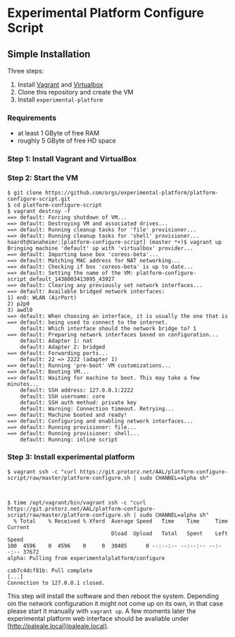 # Experimental Platform Configure Script


## Simple Installation

Three steps:

1. Install [Vagrant](https://www.vagrantup.com/downloads.html) and [Virtualbox](https://www.virtualbox.org/wiki/Downloads)
2. Clone this repository and create the VM
3. Install `experimental-platform`

### Requirements

* at least 1 GByte of free RAM
* roughly 5 GByte of free HD space


### Step 1: Install Vagrant and VirtualBox

### Step 2: Start the VM

    $ git clone https://github.com/orgs/experimental-platform/platform-configure-script.git
    $ cd platform-configure-script
    $ vagrant destroy -f
    ==> default: Forcing shutdown of VM...
    ==> default: Destroying VM and associated drives...
    ==> default: Running cleanup tasks for 'file' provisioner...
    ==> default: Running cleanup tasks for 'shell' provisioner...
    haardt@Vanaheimr:[platform-configure-script] (master *+)$ vagrant up
    Bringing machine 'default' up with 'virtualbox' provider...
    ==> default: Importing base box 'coreos-beta'...
    ==> default: Matching MAC address for NAT networking...
    ==> default: Checking if box 'coreos-beta' is up to date...
    ==> default: Setting the name of the VM: platform-configure-script_default_1438003413095_43927
    ==> default: Clearing any previously set network interfaces...
    ==> default: Available bridged network interfaces:
    1) en0: WLAN (AirPort)
    2) p2p0
    3) awdl0
    ==> default: When choosing an interface, it is usually the one that is
    ==> default: being used to connect to the internet.
        default: Which interface should the network bridge to? 1
    ==> default: Preparing network interfaces based on configuration...
        default: Adapter 1: nat
        default: Adapter 2: bridged
    ==> default: Forwarding ports...
        default: 22 => 2222 (adapter 1)
    ==> default: Running 'pre-boot' VM customizations...
    ==> default: Booting VM...
    ==> default: Waiting for machine to boot. This may take a few minutes...
        default: SSH address: 127.0.0.1:2222
        default: SSH username: core
        default: SSH auth method: private key
        default: Warning: Connection timeout. Retrying...
    ==> default: Machine booted and ready!
    ==> default: Configuring and enabling network interfaces...
    ==> default: Running provisioner: file...
    ==> default: Running provisioner: shell...
        default: Running: inline script

### Step 3: Install experimental platform

    $ vagrant ssh -c "curl https://git.protorz.net/AAL/platform-configure-script/raw/master/platform-configure.sh | sudo CHANNEL=alpha sh"



    $ time /opt/vagrant/bin/vagrant ssh -c "curl https://git.protorz.net/AAL/platform-configure-script/raw/master/platform-configure.sh | sudo CHANNEL=alpha sh"
      % Total    % Received % Xferd  Average Speed   Time    Time     Time  Current
                                     Dload  Upload   Total   Spent    Left  Speed
    100  4596    0  4596    0     0  30485      0 --:--:-- --:--:-- --:--:-- 37672
    alpha: Pulling from experimentalplatform/configure

    cab7c4dcf81b: Pull complete
    [...]
    Connection to 127.0.0.1 closed.

This step will install the software and then reboot the system. Depending oin the network configuration it might not come up on its own, in that case please start it manually with `vagrant up`. A few moments later the experimental platform web interface should be avaliable under [http://paleale.local](paleale.local).